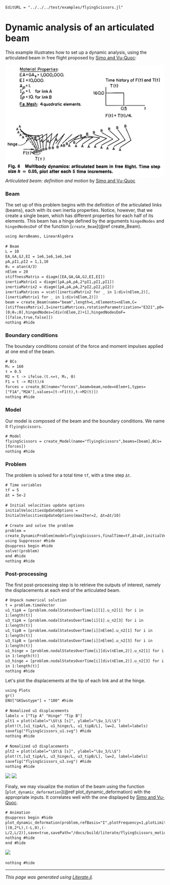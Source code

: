 ```@meta
EditURL = "../../../test/examples/flyingScissors.jl"
```

# Dynamic analysis of an articulated beam
This example illustrates how to set up a dynamic analysis, using the articulated beam in free flight proposed by [Simo and Vu-Quoc](https://doi.org/10.1115/1.3171871):

![](../assets/articulatedbeam.png)
*Articulated beam: definition and motion* by [Simo and Vu-Quoc](https://doi.org/10.1115/1.3171871)

### Beam
The set up of this problem begins with the definition of the articulated links (beams), each with its own inertia properties. Notice, however, that we create a single beam, which has different properties for each half of its elements. This beam has a hinge defined by the arguments `hingedNodes` and `hingedNodesDoF` of the function [`create_Beam`](@ref create_Beam).

````@example flyingScissors
using AeroBeams, LinearAlgebra

# Beam
L = 10
EA,GA,GJ,EI = 1e6,1e6,1e6,1e4
ρA,ρI1,ρI2 = 1,1,10
θ₀ = atan(4/3)
nElem = 20
stiffnessMatrix = diagm([EA,GA,GA,GJ,EI,EI])
inertiaMatrix1 = diagm([ρA,ρA,ρA,2*ρI1,ρI1,ρI1])
inertiaMatrix2 = diagm([ρA,ρA,ρA,2*ρI2,ρI2,ρI2])
inertiaMatrices = vcat([inertiaMatrix2 for _ in 1:div(nElem,2)],[inertiaMatrix1 for _ in 1:div(nElem,2)])
beam = create_Beam(name="beam",length=L,nElements=nElem,C=[stiffnessMatrix],I=inertiaMatrices,rotationParametrization="E321",p0=[0;θ₀;0],hingedNodes=[div(nElem,2)+1],hingedNodesDoF=[[false,true,false]])
nothing #hide
````

### Boundary conditions
The boundary conditions consist of the force and moment impulses applied at one end of the beam.

````@example flyingScissors
# BCs
M₀ = 160
τ = 0.5
M2 = t -> ifelse.(t.<=τ, M₀, 0)
F1 = t -> M2(t)/4
forces = create_BC(name="forces",beam=beam,node=nElem+1,types=["F1A","M2A"],values=[t->F1(t),t->M2(t)])
nothing #hide
````

### Model
Our model is composed of the beam and the boundary conditions. We name it `flyingScissors`.

````@example flyingScissors
# Model
flyingScissors = create_Model(name="flyingScissors",beams=[beam],BCs=[forces])
nothing #hide
````

### Problem
The problem is solved for a total time `tf`, with a time step `Δt`.

````@example flyingScissors
# Time variables
tf = 5
Δt = 5e-2

# Initial velocities update options
initialVelocitiesUpdateOptions = InitialVelocitiesUpdateOptions(maxIter=2, Δt=Δt/10)

# Create and solve the problem
problem = create_DynamicProblem(model=flyingScissors,finalTime=tf,Δt=Δt,initialVelocitiesUpdateOptions=initialVelocitiesUpdateOptions)
using Suppressor #hide
@suppress begin #hide
solve!(problem)
end #hide
nothing #hide
````

### Post-processing
The first post-processing step is to retrieve the outputs of interest, namely the displacements at each end of the articulated beam.

````@example flyingScissors
# Unpack numerical solution
t = problem.timeVector
u1_tipA = [problem.nodalStatesOverTime[i][1].u_n2[1] for i in 1:length(t)]
u3_tipA = [problem.nodalStatesOverTime[i][1].u_n2[3] for i in 1:length(t)]
u1_tipB = [problem.nodalStatesOverTime[i][nElem].u_n2[1] for i in 1:length(t)]
u3_tipB = [problem.nodalStatesOverTime[i][nElem].u_n2[3] for i in 1:length(t)]
u1_hinge = [problem.nodalStatesOverTime[i][div(nElem,2)].u_n2[1] for i in 1:length(t)]
u3_hinge = [problem.nodalStatesOverTime[i][div(nElem,2)].u_n2[3] for i in 1:length(t)]
nothing #hide
````

Let's plot the displacements at the tip of each link and at the hinge.

````@example flyingScissors
using Plots
gr()
ENV["GKSwstype"] = "100" #hide

# Nomalized u1 displacements
labels = ["Tip A" "Hinge" "Tip B"]
plt1 = plot(xlabel="\$t\$ [s]", ylabel="\$u_1/L\$")
plot!(t,[u1_tipA/L, u1_hinge/L, u1_tipB/L], lw=2, label=labels)
savefig("flyingScissors_u1.svg") #hide
nothing #hide

# Nomalized u3 displacements
plt2 = plot(xlabel="\$t\$ [s]", ylabel="\$u_3/L\$")
plot!(t,[u3_tipA/L, u3_hinge/L, u3_tipB/L], lw=2, label=labels)
savefig("flyingScissors_u3.svg") #hide
nothing #hide
````

![](flyingScissors_u1.svg)
![](flyingScissors_u3.svg)

Finaly, we may visualize the motion of the beam using the function [`plot_dynamic_deformation`](@ref plot_dynamic_deformation) with the appropriate inputs. It correlates well with the one displayed by [Simo and Vu-Quoc](https://doi.org/10.1115/1.3171871).

````@example flyingScissors
# Animation
@suppress begin #hide
plot_dynamic_deformation(problem,refBasis="I",plotFrequency=1,plotLimits=[(0,2*L),(-L,0),(-L/2,L/2)],save=true,savePath="/docs/build/literate/flyingScissors_motion.gif")
nothing #hide
end #hide
````

![](flyingScissors_motion.gif)

````@example flyingScissors
nothing #hide
````

---

*This page was generated using [Literate.jl](https://github.com/fredrikekre/Literate.jl).*

